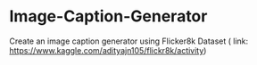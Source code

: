 # Image-Caption-Generator

Create an image caption generator using Flicker8k Dataset ( link: https://www.kaggle.com/adityajn105/flickr8k/activity)
